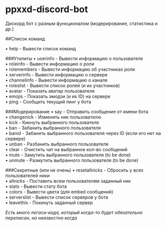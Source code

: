 # ppxxd-discord-bot
Дискорд бот с разным функционалом (модерирование, статистика и др.)

##Список команд

• help - Вывести список команд

###Утилиты
• userinfo - Вывести информацию о пользователе\
• roleinfo - Вывести информацию о роли\
• rolemembers - Вывести информацию об участниках роли\
• serverinfo - Вывести информацию о сервере\
• channelinfo - Вывести информацию о канале\
• roleslist - Вывести список ролей (и их участников)\
• avatar - Показать аватар пользователя\
• emojis - Показать эмодзи (и их ID) на сервере\
• ping - Сообщить текущий пинг у бота

###Модерирование
• say - Отправить сообщение от имени бота\
• changenick - Изменить ник пользователю\
• kick - Кикнуть выбранного пользователя\
• ban - Забанить выбранного пользователя\
• banid - Забанить выбранного пользователя через ID (если его нет на сервере)\
• unban - Разбанить выбранного пользователя\
• clear - Очистить чат на выбранное кол-во сообщений\
• mute - Замутить выбранного пользователя (to be done)  
• unmute - Размутить выбранного пользователя (to be done)

###Секретные (или не очень)
• resetallnicks - Сбросить у всех пользователей ники\
• allnicks - Поставить всем пользователям заданный ник\
• stats - Вывести стату бота\
• colors - Вывести цвета (для embed сообщений)\
• serverslist - Вывести список серверов у бота\
• leavethis - Покинуть заданный сервер

<i>Есть много легаси-кода, который когда-то будет обязательно переписан, но неизвестно когда</i>